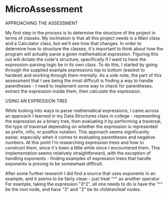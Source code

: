 # MicroAssessment

APPROACHING THE ASSESSMENT

My first step in the process is to determine the structure of the project in terms of classes. My inclination is that all this project needs is a Main class and a Calculator class, but we'll see how that changes. In order to determine how to structure the classes, it's important to think about how the program will actually parse a given mathematical expression. Figuring this out will dictate the code's structure, specifically if I want to have the expression-parsing logic be in its own class. To do this, I started by going through the supplied example expressions top to bottom (easiest to hardest) and working through them mentally. As a side note, the part of this assessment that I see being the most difficult is finding a way to handle parentheses - I need to implement some way to check for parentheses, extract the expression inside them, then calculate the expression.

USING AN EXPRESSION TREE

While looking into ways to parse mathematical expressions, I came across an approach I learned in my Data Structures class in college - representing the expression as a binary tree, then evaluating it by performing a traversal, the type of traversal depending on whether the expression is represented as prefix, infix, or postfox notation. This approach seems significantly easier, especially when it comes to evaluating parentheses and negative numbers. At this point I'm researching expression trees and how to construct them, since it's been a little while since I encountered them. This implementation seems relatively straightforward, with the exception of handling exponents - finding examples of expression trees that handle exponents is proving to be somewhaat difficult. 

After some further research I did find a source that uses exponents in an example, and it seems to be fairly clean - just treat "^" as another operator. For example, taking the expression "3^2", all one needs to do is have the "^" be the root node, and have "3" and "2" be its children/leaf nodes.


